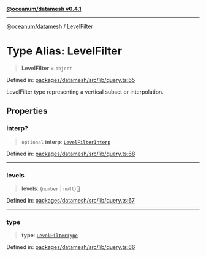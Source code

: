 [**@oceanum/datamesh v0.4.1**](../README.md)

***

[@oceanum/datamesh](../README.md) / LevelFilter

# Type Alias: LevelFilter

> **LevelFilter** = `object`

Defined in: [packages/datamesh/src/lib/query.ts:65](https://github.com/oceanum-io/oceanum-js/blob/6ea95bc75340e32d4166044b1046d4453dd46745/packages/datamesh/src/lib/query.ts#L65)

LevelFilter type representing a vertical subset or interpolation.

## Properties

### interp?

> `optional` **interp**: [`LevelFilterInterp`](LevelFilterInterp.md)

Defined in: [packages/datamesh/src/lib/query.ts:68](https://github.com/oceanum-io/oceanum-js/blob/6ea95bc75340e32d4166044b1046d4453dd46745/packages/datamesh/src/lib/query.ts#L68)

***

### levels

> **levels**: (`number` \| `null`)[]

Defined in: [packages/datamesh/src/lib/query.ts:67](https://github.com/oceanum-io/oceanum-js/blob/6ea95bc75340e32d4166044b1046d4453dd46745/packages/datamesh/src/lib/query.ts#L67)

***

### type

> **type**: [`LevelFilterType`](LevelFilterType.md)

Defined in: [packages/datamesh/src/lib/query.ts:66](https://github.com/oceanum-io/oceanum-js/blob/6ea95bc75340e32d4166044b1046d4453dd46745/packages/datamesh/src/lib/query.ts#L66)
